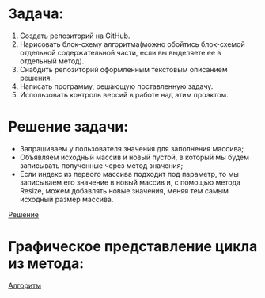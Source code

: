 
# Задача:

1. Создать репозиторий на GitHub.
2. Нарисовать блок-схему алгоритма(можно обойтись блок-схемой отдельной содержательной части, если вы выделяете ее в отдельный метод).
3. Снабдить репозиторий оформленным текстовым описанием решения.
4. Написать программу, решающую поставленную задачу.
5. Использовать контроль версий в работе над этим проэктом.

# Решение задачи:

- Запрашиваем у пользователя значения для заполнения массива;
- Объявляем исходный массив и новый пустой, в который мы будем записывать полученные через метод значения;
- Если индекс из первого массива подходит под параметр, то мы записываем его значение в новый массив и, с помощью метода Resize,
  можем добавлять новые значения, меняя тем самым исходный размер массива.

[Решение](../Task01/Program.cs)

# Графическое представление цикла из метода:

[Алгоритм](../Description/algorithm.jpg)
